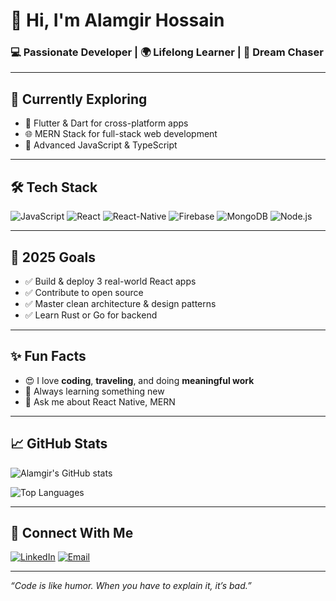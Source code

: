 # 👋 Hi, I'm Alamgir Hossain

### 💻 Passionate Developer | 🌍 Lifelong Learner | 🚀 Dream Chaser

---

## 🌱 Currently Exploring
- 🔧 Flutter & Dart for cross-platform apps
- 🌐 MERN Stack for full-stack web development
- 🧠 Advanced JavaScript & TypeScript

---

## 🛠️ Tech Stack
![JavaScript](https://img.shields.io/badge/-JavaScript-black?style=flat-square&logo=javascript)
![React](https://img.shields.io/badge/-React-black?style=flat-square&logo=react)
![React-Native](https://img.shields.io/badge/-Flutter-02569B?style=flat-square&logo=react-native)
![Firebase](https://img.shields.io/badge/-Firebase-ffca28?style=flat-square&logo=firebase)
![MongoDB](https://img.shields.io/badge/-MongoDB-4EA94B?style=flat-square&logo=mongodb)
![Node.js](https://img.shields.io/badge/-Node.js-black?style=flat-square&logo=node.js)

---

## 🚀 2025 Goals
- ✅ Build & deploy 3 real-world React apps
- ✅ Contribute to open source
- ✅ Master clean architecture & design patterns
- ✅ Learn Rust or Go for backend

---

## ✨ Fun Facts
- 😍 I love **coding**, **traveling**, and doing **meaningful work**
- 🔄 Always learning something new
- 💬 Ask me about React Native, MERN

---

## 📈 GitHub Stats

![Alamgir's GitHub stats](https://github-readme-stats.vercel.app/api?username=alamgir8&show_icons=true&theme=radical)

![Top Languages](https://github-readme-stats.vercel.app/api/top-langs/?username=alamgir8&layout=compact&theme=radical)

---

## 🔗 Connect With Me

[![LinkedIn](https://img.shields.io/badge/-LinkedIn-blue?style=flat-square&logo=linkedin)](https://www.linkedin.com/in/alamgir8/)
[![Email](https://img.shields.io/badge/-Email-black?style=flat-square&logo=gmail)](mailto:alamgirh389@gmail.com)

---

_“Code is like humor. When you have to explain it, it’s bad.”_






